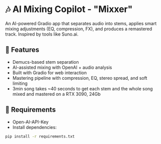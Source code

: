 # 🎶 AI Mixing Copilot - "Mixxer"

An AI-powered Gradio app that separates audio into stems, applies smart mixing adjustments (EQ, compression, FX), and produces a remastered track. Inspired by tools like Suno.ai.

## 🚀 Features

- Demucs-based stem separation
- AI-assisted mixing with OpenAI + audio analysis
- Built with Gradio for web interaction
- Mastering pipeline with compression, EQ, stereo spread, and soft limiting
- 3min song takes ~40 seconds to get each stem and the whole song mixed and mastered on a RTX 3090, 24Gb

## 🧠 Requirements
- Open-AI-API-Key
- Install dependencies:

```bash
pip install -r requirements.txt
